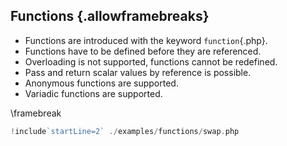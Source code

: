 ## Functions {.allowframebreaks}

* Functions are introduced with the keyword `function`{.php}.
* Functions have to be defined before they are referenced.
* Overloading is not supported, functions cannot be redefined.
* Pass and return scalar values by reference is possible.
* Anonymous functions are supported.
* Variadic functions are supported.

\framebreak

```php
!include`startLine=2` ./examples/functions/swap.php
```
